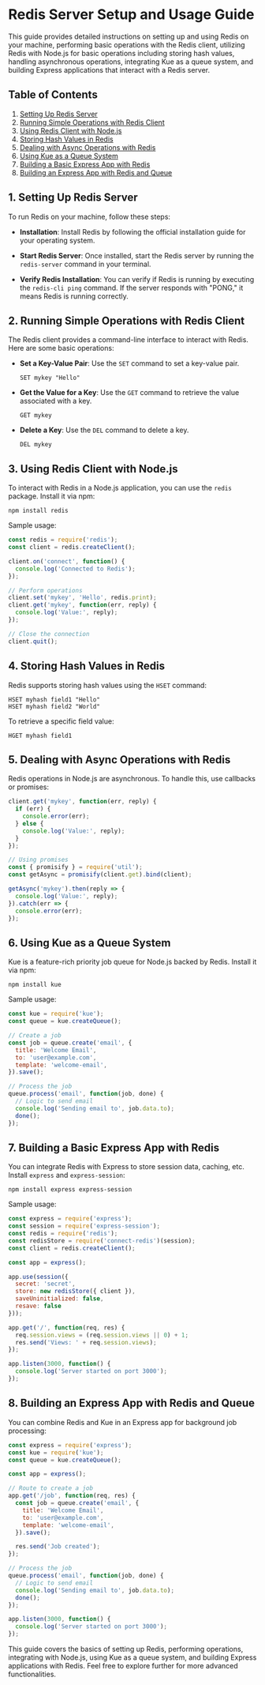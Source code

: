 # Redis Server Setup and Usage Guide

This guide provides detailed instructions on setting up and using Redis on your machine, performing basic operations with the Redis client, utilizing Redis with Node.js for basic operations including storing hash values, handling asynchronous operations, integrating Kue as a queue system, and building Express applications that interact with a Redis server.

## Table of Contents
1. [Setting Up Redis Server](#setting-up-redis-server)
2. [Running Simple Operations with Redis Client](#running-simple-operations-with-redis-client)
3. [Using Redis Client with Node.js](#using-redis-client-with-nodejs)
4. [Storing Hash Values in Redis](#storing-hash-values-in-redis)
5. [Dealing with Async Operations with Redis](#dealing-with-async-operations-with-redis)
6. [Using Kue as a Queue System](#using-kue-as-a-queue-system)
7. [Building a Basic Express App with Redis](#building-a-basic-express-app-with-redis)
8. [Building an Express App with Redis and Queue](#building-an-express-app-with-redis-and-queue)

## 1. Setting Up Redis Server <a name="setting-up-redis-server"></a>

To run Redis on your machine, follow these steps:

- **Installation**: Install Redis by following the official installation guide for your operating system.
  
- **Start Redis Server**: Once installed, start the Redis server by running the `redis-server` command in your terminal.

- **Verify Redis Installation**: You can verify if Redis is running by executing the `redis-cli ping` command. If the server responds with "PONG," it means Redis is running correctly.

## 2. Running Simple Operations with Redis Client <a name="running-simple-operations-with-redis-client"></a>

The Redis client provides a command-line interface to interact with Redis. Here are some basic operations:

- **Set a Key-Value Pair**: Use the `SET` command to set a key-value pair.
  
  ```
  SET mykey "Hello"
  ```

- **Get the Value for a Key**: Use the `GET` command to retrieve the value associated with a key.
  
  ```
  GET mykey
  ```

- **Delete a Key**: Use the `DEL` command to delete a key.
  
  ```
  DEL mykey
  ```

## 3. Using Redis Client with Node.js <a name="using-redis-client-with-nodejs"></a>

To interact with Redis in a Node.js application, you can use the `redis` package. Install it via npm:

```
npm install redis
```

Sample usage:

```javascript
const redis = require('redis');
const client = redis.createClient();

client.on('connect', function() {
  console.log('Connected to Redis');
});

// Perform operations
client.set('mykey', 'Hello', redis.print);
client.get('mykey', function(err, reply) {
  console.log('Value:', reply);
});

// Close the connection
client.quit();
```

## 4. Storing Hash Values in Redis <a name="storing-hash-values-in-redis"></a>

Redis supports storing hash values using the `HSET` command:

```
HSET myhash field1 "Hello"
HSET myhash field2 "World"
```

To retrieve a specific field value:

```
HGET myhash field1
```

## 5. Dealing with Async Operations with Redis <a name="dealing-with-async-operations-with-redis"></a>

Redis operations in Node.js are asynchronous. To handle this, use callbacks or promises:

```javascript
client.get('mykey', function(err, reply) {
  if (err) {
    console.error(err);
  } else {
    console.log('Value:', reply);
  }
});

// Using promises
const { promisify } = require('util');
const getAsync = promisify(client.get).bind(client);

getAsync('mykey').then(reply => {
  console.log('Value:', reply);
}).catch(err => {
  console.error(err);
});
```

## 6. Using Kue as a Queue System <a name="using-kue-as-a-queue-system"></a>

Kue is a feature-rich priority job queue for Node.js backed by Redis. Install it via npm:

```
npm install kue
```

Sample usage:

```javascript
const kue = require('kue');
const queue = kue.createQueue();

// Create a job
const job = queue.create('email', {
  title: 'Welcome Email',
  to: 'user@example.com',
  template: 'welcome-email',
}).save();

// Process the job
queue.process('email', function(job, done) {
  // Logic to send email
  console.log('Sending email to', job.data.to);
  done();
});
```

## 7. Building a Basic Express App with Redis <a name="building-a-basic-express-app-with-redis"></a>

You can integrate Redis with Express to store session data, caching, etc. Install `express` and `express-session`:

```
npm install express express-session
```

Sample usage:

```javascript
const express = require('express');
const session = require('express-session');
const redis = require('redis');
const redisStore = require('connect-redis')(session);
const client = redis.createClient();

const app = express();

app.use(session({
  secret: 'secret',
  store: new redisStore({ client }),
  saveUninitialized: false,
  resave: false
}));

app.get('/', function(req, res) {
  req.session.views = (req.session.views || 0) + 1;
  res.send('Views: ' + req.session.views);
});

app.listen(3000, function() {
  console.log('Server started on port 3000');
});
```

## 8. Building an Express App with Redis and Queue <a name="building-an-express-app-with-redis-and-queue"></a>

You can combine Redis and Kue in an Express app for background job processing:

```javascript
const express = require('express');
const kue = require('kue');
const queue = kue.createQueue();

const app = express();

// Route to create a job
app.get('/job', function(req, res) {
  const job = queue.create('email', {
    title: 'Welcome Email',
    to: 'user@example.com',
    template: 'welcome-email',
  }).save();

  res.send('Job created');
});

// Process the job
queue.process('email', function(job, done) {
  // Logic to send email
  console.log('Sending email to', job.data.to);
  done();
});

app.listen(3000, function() {
  console.log('Server started on port 3000');
});
```

This guide covers the basics of setting up Redis, performing operations, integrating with Node.js, using Kue as a queue system, and building Express applications with Redis. Feel free to explore further for more advanced functionalities.
